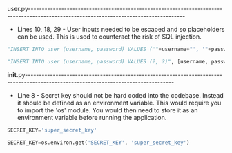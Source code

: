 user.py--------------------------------------------------------------------------------------------------------------------------------------

- Lines 10, 18, 29 - User inputs needed to be escaped and so placeholders can be used. This is used to counteract the risk of SQL injection.

```python
"INSERT INTO user (username, password) VALUES ('"+username+"', '"+password+"')"
```
```python
"INSERT INTO user (username, password) VALUES (?, ?)", [username, password]
```

__init__.py-----------------------------------------------------------------------------------------------------------------------------------

- Line 8 - Secret key should not be hard coded into the codebase. Instead it should be defined as an environment variable. This would require
    you to import the 'os' module. You would then need to store it as an environment variable before running the application.

```python
SECRET_KEY='super_secret_key'
```
```python
SECRET_KEY=os.environ.get('SECRET_KEY', 'super_secret_key')
```